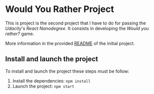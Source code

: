 # Would You Rather Project

This is project is the second project that I have to do for passing the _Udacity_'s _React Nanodegree_. It consists 
in developing the _Would you rather?_ game.

More information in the provided [README](README_old.md) of the initial project.

## Install and launch the project

To install and launch the project these steps must be follow:

1. Install the dependencies: `npm install`
2. Launch the project: `npm start`